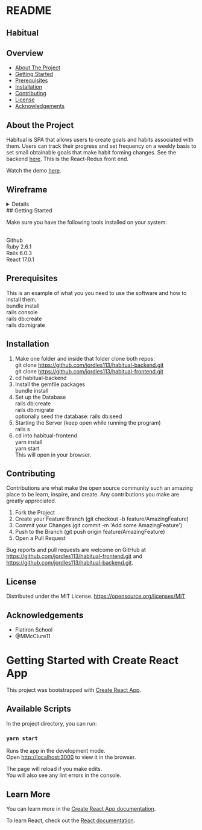 # README

## Habitual

## Overview

- [About The Project](#about)
- [Getting Started](#starting)
- [Prerequisites](#prerequisites)
- [Installation](#installation)
- [Contributing](#contributing)
- [License](#license)
- [Acknowledgements](#acknowledgements)

## <a id="about">About the Project</a>

Habitual is SPA that allows users to create goals and habits associated with them. Users can track their progress and set frequency on a weekly basis to set small obtainable goals that make habit forming changes. See the backend <a href="https://github.com/jordles113/habitual-backend">here</a>. This is the React-Redux front end.

Watch the demo <a href="https://www.youtube.com/watch?v=tkIHtrT4py0">here</a>.

## <a id='wireframe'>Wireframe</a>
<details>
<img src='https://user-images.githubusercontent.com/61526773/104138514-2954e380-536a-11eb-8778-7de4a250e34d.png' />
</details>
## <a id="starting">Getting Started</a>

Make sure you have the following tools installed on your system:

<br>
Github<br>
Ruby 2.6.1<br>
Rails 6.0.3<br>
React 17.0.1<br>

## <a id="prerequisites">Prerequisites</a>

This is an example of what you you need to use the software and how to install them.
<br>
bundle install<br>
rails console<br>
rails db:create<br>
rails db:migrate<br>

## <a id="installation">Installation</a>

1. Make one folder and inside that folder clone both repos:
  <br>git clone https://github.com/jordles113/habitual-backend.git
  <br>git clone https://github.com/jordles113/habitual-frontend.git
2. cd habitual-backend
3. Install the gemfile packages
  <br>bundle install
4. Set up the Database
  <br>  rails db:create
  <br> rails db:migrate
  <br> optionally seed the database: rails db:seed
5. Starting the Server (keep open while running the program)
  <br> rails s
6. cd into habitual-frontend 
  <br>yarn install
  <br>yarn start
  <br>This will open in your browser.

## <a id="contributing">Contributing</a>

Contributions are what make the open source community such an amazing place to be learn, inspire, and create. Any contributions you make are greatly appreciated.

1. Fork the Project
2. Create your Feature Branch (git checkout -b feature/AmazingFeature)
3. Commit your Changes (git commit -m 'Add some AmazingFeature')
4. Push to the Branch (git push origin feature/AmazingFeature)
5. Open a Pull Request

Bug reports and pull requests are welcome on GitHub at https://github.com/jordles113/habitual-frontend.git and https://github.com/jordles113/habitual-backend.git.

## <a id="license">License</a>

Distributed under the MIT License. https://opensource.org/licenses/MIT

## <a id="acknowledgements">Acknowledgements</a>
- Flatiron School
- @MMcClure11

# Getting Started with Create React App

This project was bootstrapped with [Create React App](https://github.com/facebook/create-react-app).

## Available Scripts

In the project directory, you can run:

### `yarn start`

Runs the app in the development mode.\
Open [http://localhost:3000](http://localhost:3000) to view it in the browser.

The page will reload if you make edits.\
You will also see any lint errors in the console.

## Learn More

You can learn more in the [Create React App documentation](https://facebook.github.io/create-react-app/docs/getting-started).

To learn React, check out the [React documentation](https://reactjs.org/).